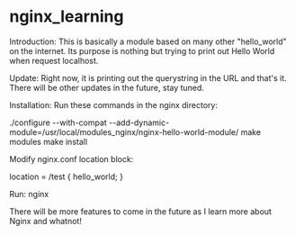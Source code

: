 # nginx_learning
Introduction:
This is basically a module based on many other "hello_world" on the internet. Its purpose is nothing but trying to print out Hello World when request localhost.

Update: Right now, it is printing out the querystring in the URL and that's it. There will be other updates in the future, stay tuned.

Installation:
Run these commands in the nginx directory:

./configure --with-compat --add-dynamic-module=/usr/local/modules_nginx/nginx-hello-world-module/
make modules
make install

Modify nginx.conf location block:

location = /test {
  hello_world;
}

Run:
nginx

There will be more features to come in the future as I learn more about Nginx and whatnot!

